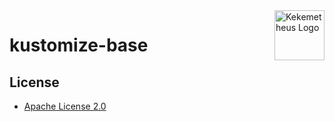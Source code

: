<a href="https://github.com/kekkoga">
    <img src="https://avatars.githubusercontent.com/u/83858856?s=200&v=4" alt="Kekemetheus Logo" title="Kekemetheus" align="right" height="80" />
</a>

# kustomize-base

## License

* [Apache License 2.0](./LICENSE)
